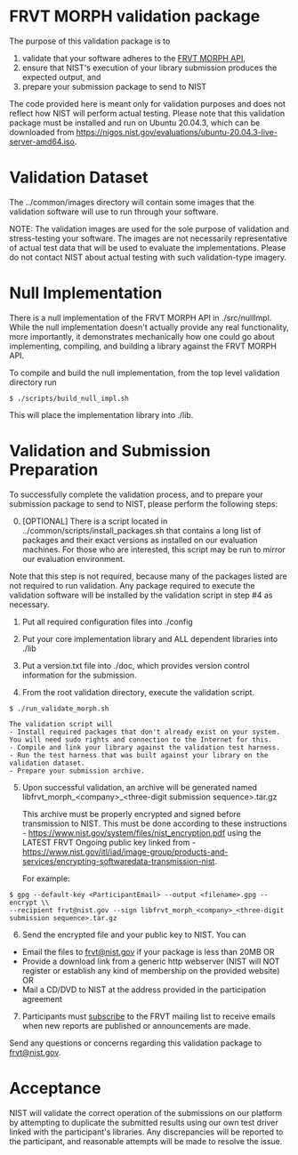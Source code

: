 # FRVT MORPH validation package
The purpose of this validation package is to
1) validate that your software adheres to the [FRVT MORPH API](https://pages.nist.gov/frvt/api/FRVT_ongoing_morph_api.pdf),
2) ensure that NIST's execution of your library submission produces the expected output, and
3) prepare your submission package to send to NIST

The code provided here is meant only for validation purposes and does not reflect how NIST will perform actual testing.  Please note that this validation package must be installed and run on Ubuntu 20.04.3, which can be downloaded from https://nigos.nist.gov/evaluations/ubuntu-20.04.3-live-server-amd64.iso.

# Validation Dataset
The ../common/images directory will contain some images that the validation software will use to run through your software.

NOTE: The validation images are used for the sole purpose of validation and stress-testing your software.  The images are not necessarily representative of actual test data that will be used to evaluate the implementations.  Please do not contact NIST about actual testing with such validation-type imagery.

# Null Implementation
There is a null implementation of the FRVT MORPH API in ./src/nullImpl.  While the null implementation doesn't actually provide any real functionality, more importantly, it demonstrates mechanically how one could go about implementing, compiling, and building a library against the FRVT MORPH API.

To compile and build the null implementation, from the top level validation directory run
````console
$ ./scripts/build_null_impl.sh
````  
This will place the implementation library into ./lib.

# Validation and Submission Preparation
To successfully complete the validation process, and to prepare your submission package
to send to NIST, please perform the following steps:

0) [OPTIONAL] There is a script located in ../common/scripts/install_packages.sh that contains a long list of packages and their exact versions as installed on our evaluation machines.  For those who are interested, this script may be run to mirror our evaluation environment.

Note that this step is not required, because many of the packages listed are not required to run validation.  Any package required to execute the validation software will be installed by the validation script in step #4 as necessary.

1) Put all required configuration files into ./config

2) Put your core implementation library and ALL dependent libraries into ./lib

3) Put a version.txt file into ./doc, which provides version control information for the submission.

4) From the root validation directory, execute the validation script.
````console
$ ./run_validate_morph.sh
````
    The validation script will
    - Install required packages that don't already exist on your system.  You will need sudo rights and connection to the Internet for this.
    - Compile and link your library against the validation test harness.
    - Run the test harness that was built against your library on the validation dataset.
    - Prepare your submission archive.

5) Upon successful validation, an archive will be generated named libfrvt_morph_\<company\>_\<three-digit submission sequence\>.tar.gz

   This archive must be properly encrypted and signed before transmission to NIST.  This must be done according to these instructions - https://www.nist.gov/system/files/nist_encryption.pdf using the LATEST FRVT Ongoing public key linked from - https://www.nist.gov/itl/iad/image-group/products-and-services/encrypting-softwaredata-transmission-nist.

   For example:
````
$ gpg --default-key <ParticipantEmail> --output <filename>.gpg --encrypt \\
--recipient frvt@nist.gov --sign libfrvt_morph_<company>_<three-digit submission sequence>.tar.gz
````
6) Send the encrypted file and your public key to NIST.  You can
- Email the files to frvt@nist.gov if your package is less than 20MB OR
- Provide a download link from a generic http webserver (NIST will NOT register or establish any kind of membership on the provided website) OR
- Mail a CD/DVD to NIST at the address provided in the participation agreement

7) Participants must [subscribe](mailto:frvt-news+subscribe@list.nist.gov) to the FRVT mailing list to receive emails when new reports are published or announcements are made.

Send any questions or concerns regarding this validation package to frvt@nist.gov.

# Acceptance
NIST will validate the correct operation of the submissions on our platform by attempting to duplicate the submitted results using our own test driver linked with the participant's libraries.  Any discrepancies will be reported to the participant, and reasonable attempts will be made to resolve the issue.
